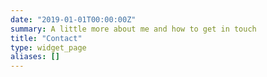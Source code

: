 ```yaml
---
date: "2019-01-01T00:00:00Z"
summary: A little more about me and how to get in touch
title: "Contact"
type: widget_page
aliases: []
---
```

